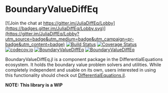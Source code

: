 # BoundaryValueDiffEq

[![Join the chat at https://gitter.im/JuliaDiffEq/Lobby](https://badges.gitter.im/JuliaDiffEq/Lobby.svg)](https://gitter.im/JuliaDiffEq/Lobby?utm_source=badge&utm_medium=badge&utm_campaign=pr-badge&utm_content=badge)
[![Build Status](https://travis-ci.org/ChrisRackauckas/BoundaryValueDiffEq.jl.svg?branch=master)](https://travis-ci.org/ChrisRackauckas/BoundaryValueDiffEq.jl)
[![Coverage Status](https://coveralls.io/repos/ChrisRackauckas/BoundaryValueDiffEq.jl/badge.svg?branch=master&service=github)](https://coveralls.io/github/ChrisRackauckas/BoundaryValueDiffEq.jl?branch=master)
[![codecov.io](http://codecov.io/github/ChrisRackauckas/BoundaryValueDiffEq.jl/coverage.svg?branch=master)](http://codecov.io/github/ChrisRackauckas/BoundaryValueDiffEq.jl?branch=master)
[![BoundaryValueDiffEq](http://pkg.julialang.org/badges/BoundaryValueDiffEq_0.5.svg)](http://pkg.julialang.org/?pkg=BoundaryValueDiffEq)
[![BoundaryValueDiffEq](http://pkg.julialang.org/badges/BoundaryValueDiffEq_0.6.svg)](http://pkg.julialang.org/?pkg=BoundaryValueDiffEq)

BoundaryValueDiffEq.jl is a component package in the DifferentialEquations ecosystem. It holds the
boundary value problem solvers and utilities. While completely independent
and usable on its own, users interested in using this
functionality should check out [DifferentialEquations.jl](https://github.com/JuliaDiffEq/DifferentialEquations.jl).

**NOTE: This library is a WIP**
